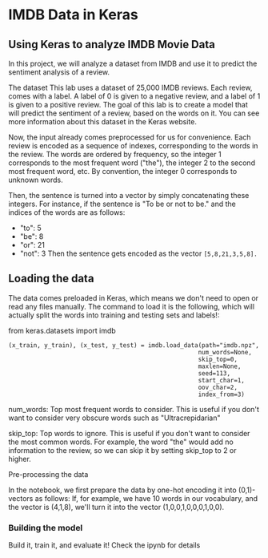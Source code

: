 # IMDB Data in Keras

## Using Keras to analyze IMDB Movie Data

In this project, we will analyze a dataset from IMDB and use it to predict the sentiment analysis of a review.

The dataset
This lab uses a dataset of 25,000 IMDB reviews. Each review, comes with a label. A label of 0 is given to a negative review, and a label of 1 is given to a positive review. The goal of this lab is to create a model that will predict the sentiment of a review, based on the words on it. You can see more information about this dataset in the Keras website.

Now, the input already comes preprocessed for us for convenience. Each review is encoded as a sequence of indexes, corresponding to the words in the review. The words are ordered by frequency, so the integer 1 corresponds to the most frequent word ("the"), the integer 2 to the second most frequent word, etc. By convention, the integer 0 corresponds to unknown words.

Then, the sentence is turned into a vector by simply concatenating these integers. For instance, if the sentence is "To be or not to be." and the indices of the words are as follows:

- "to": 5
- "be": 8
- "or": 21
- "not": 3
Then the sentence gets encoded as the vector ``` [5,8,21,3,5,8]. ```

## Loading the data

The data comes preloaded in Keras, which means we don't need to open or read any files manually. The command to load it is the following, which will actually split the words into training and testing sets and labels!:

from keras.datasets import imdb
```
(x_train, y_train), (x_test, y_test) = imdb.load_data(path="imdb.npz",
                                                     num_words=None,
                                                     skip_top=0,
                                                     maxlen=None,
                                                     seed=113,
                                                     start_char=1,
                                                     oov_char=2,
                                                     index_from=3)
```

num_words: Top most frequent words to consider. This is useful if you don't want to consider very obscure words such as "Ultracrepidarian"

skip_top: Top words to ignore. This is useful if you don't want to consider the most common words. For example, the word "the" would add no information to the review, so we can skip it by setting skip_top to 2 or higher.

Pre-processing the data

In the notebook, we first prepare the data by one-hot encoding it into (0,1)-vectors as follows: If, for example, we have 10 words in our vocabulary, and the vector is (4,1,8), we'll turn it into the vector (1,0,0,1,0,0,0,1,0,0).

### Building the model

Build it, train it, and evaluate it! Check the ipynb for details
